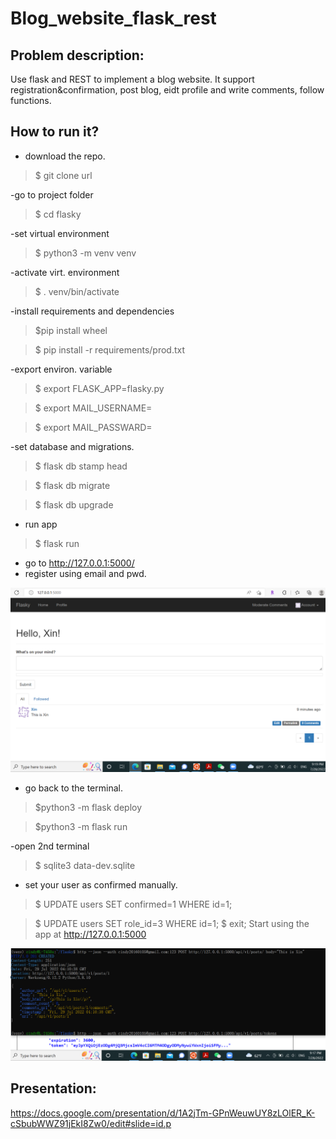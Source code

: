 # Blog_website_flask_rest

## Problem description:
Use flask and REST to implement a blog website. It support registration&confirmation, post blog, eidt profile and write comments, follow functions.


## How to run it?

- download the repo.
> $ git clone url

-go to project folder
> $ cd flasky

-set virtual environment

> $ python3 -m venv venv

-activate virt. environment

> $ . venv/bin/activate

-install requirements and dependencies
> $pip install wheel

> $ pip install -r requirements/prod.txt

-export environ. variable

> $ export FLASK_APP=flasky.py

> $ export MAIL_USERNAME=<EMAIL>
  
> $ export MAIL_PASSWARD=<PWD>

-set database and migrations.

> $ flask db stamp head
  
> $ flask db migrate
  
> $ flask db upgrade
  
- run app
> $ flask run
  
- go to http://127.0.0.1:5000/
- register using email and pwd.
  
![GitHub Logo](imgs/Flask_test_9.PNG)
  
  
- go back to the terminal.
> $python3 -m flask deploy
  
> $python3 -m flask run
  
-open 2nd terminal
> $ sqlite3 data-dev.sqlite
  
- set your user as confirmed manually.
> $ UPDATE users SET confirmed=1 WHERE id=1;
  
> $ UPDATE users SET role_id=3 WHERE id=1;
> $ exit;
Start using the app at http://127.0.0.1:5000

![GitHub Logo](imgs/post_test_9.PNG)


## Presentation:
https://docs.google.com/presentation/d/1A2jTm-GPnWeuwUY8zLOlER_K-cSbubWWZ91jEkI8Zw0/edit#slide=id.p
